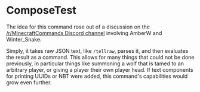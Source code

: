 # ComposeTest

The idea for this command rose out of a discussion on the [/r/MinecraftCommands Discord channel](https://discord.gg/%51AFXFtZ)
involving AmberW and Winter_Snake.

Simply, it takes raw JSON text, like `/tellraw`, parses it, and then evaluates the result as a command.
This allows for many things that could not be done previously, in particular things like summoning a
wolf that is tamed to an arbitrary player, or giving a player their own player head. If text components
for printing UUIDs or NBT were added, this command's capabilities would grow even further.
